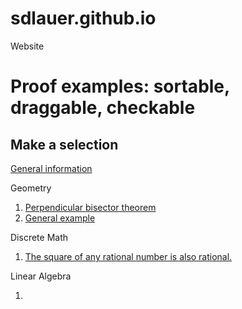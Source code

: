 # sdlauer.github.io
Website
<!DOCTYPE html>
<link rel="stylesheet" href="css/statement-justification.css">
<head>
   <title>TOC: proof examples</title>
</head>
<body>
    <div id="nav-placeholder" class="sidenav">
        <p>
        <h1>Proof examples: sortable, draggable, checkable </h1>
        <h2>Make a selection</h2>
        <p><a href="index.html">General information</a></p>
        <p>Geometry</p>
        <ol id="sidenav">
           <li><a href="Perpen_bisect_thm.html">Perpendicular bisector theorem</a></li>
           <li><a href="BranchPlay.html">General example</a></li>
        </ol>
        <p>Discrete Math</p>
        <ol id="sidenav">
           <li><a href="Rational_numbers.html">The square of any rational number is also rational.</a></li>
        </ol>
        <p>Linear Algebra</p>
        <ol id="sidenav">
           <li></li>
        </ol>
        </p>
     </div>
         

</body>

</html>
